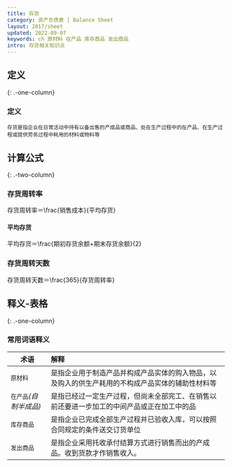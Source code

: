 ```yaml
---
title: 存货
category: 资产负债表 | Balance Sheet
layout: 2017/sheet
updated: 2022-09-07
keywords: ch 原材料 在产品 库存商品 发出商品
intro: 存货相关知识点
---
```



## 定义
{: .-one-column}

### 定义
```
存货是指企业在日常活动中持有以备出售的产成品或商品、处在生产过程中的在产品、在生产过程或提供劳务过程中耗用的材料或物料等
```

## 计算公式
{: .-two-column}

### 存货周转率
存货周转率＝\frac{销售成本}{平均存货}
#### 平均存货
平均存货＝\frac{期初存货余额+期末存货余额}{2}

### 存货周转天数
存货周转天数＝\frac{365}{存货周转率}


## 释义-表格
{: .-one-column}

### 常用词语释义

| 术语                     | 解释                                                                                                 |
| ------------------------ | :-------------------------------------------------------------------------------------------------- |
| `原材料`                 | 是指企业用于制造产品并构成产品实体的购入物品，以及购入的供生产耗用的不构成产品实体的辅助性材料等             |
| `在产品`_(自制半成品)_    | 是指已经过一定生产过程，但尚未全部完工、在销售以前还要进一步加工的中间产品或正在加工中的品                  |
| `库存商品`               | 是指企业已完成全部生产过程并已验收入库，可以按照合同规定的条件送交订货单位                                 |
| `发出商品`               | 是指企业采用托收承付结算方式进行销售而出的产成品。收到货款才作销售收入。                                   |
